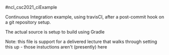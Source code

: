 #ncl_csc2021_ciExample

Continuous Integration example, using travisCI, after a post-commit hook on a git repository setup.

The actual source is setup to build using Gradle

Note: this file is support for a delivered lecture that walks through setting this up - those instuctions aren't (presently) here

